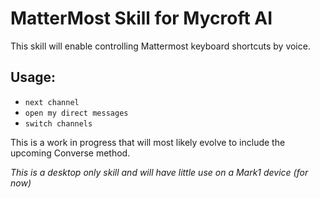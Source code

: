 # MatterMost Skill for Mycroft AI

This skill will enable controlling Mattermost keyboard shortcuts by voice.

## Usage:
* `next channel`
* `open my direct messages`
* `switch channels`

This is a work in progress that will most likely evolve to include the upcoming Converse method.

*This is a desktop only skill and will have little use on a Mark1 device (for now)*
